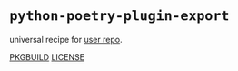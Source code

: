 # `python-poetry-plugin-export`

universal recipe for [user repo](../themartiancompany/ur).

[PKGBUILD](PKGBUILD)
[LICENSE](COPYING)
